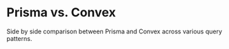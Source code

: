 # Prisma vs. Convex

Side by side comparison between Prisma and Convex across various query patterns.
